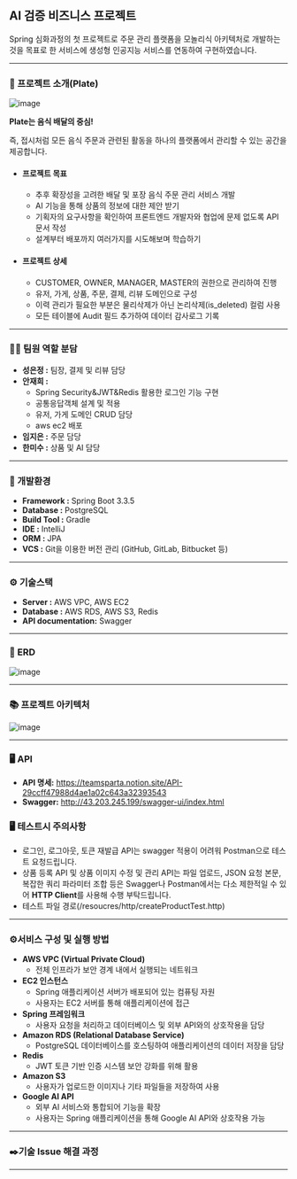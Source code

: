 ## AI 검증 비즈니스 프로젝트 ##
Spring 심화과정의 첫 프로젝트로 주문 관리 플랫폼을 모놀리식 아키텍처로 개발하는 것을 목표로 한 서비스에 생성형 인공지능 서비스를 연동하여 구현하였습니다.

----
### 📖 프로젝트 소개(Plate) ###
![image](https://github.com/user-attachments/assets/e765c67d-001c-41e1-a349-a1485323e853)

**Plate는 음식 배달의 중심!**

즉, 접시처럼 모든 음식 주문과 관련된 활동을 하나의 플랫폼에서 관리할 수 있는 공간을 제공합니다.
- #### 프로젝트 목표 ####
  - 추후 확장성을 고려한 배달 및 포장 음식 주문 관리 서비스 개발
  - AI 기능을 통해 상품의 정보에 대한 제안 받기
  - 기획자의 요구사항을 확인하여 프론트엔드 개발자와 협업에 문제 없도록 API 문서 작성
  - 설계부터 배포까지 여러가지를 시도해보며 학습하기
- #### 프로젝트 상세 ####
  - CUSTOMER, OWNER, MANAGER, MASTER의 권한으로 관리하여 진행
  - 유저, 가게, 상품, 주문, 결제, 리뷰 도메인으로 구성
  - 이력 관리가 필요한 부분은 물리삭제가 아닌 논리삭제(is_deleted) 컬럼 사용
  - 모든 테이블에 Audit 필드 추가하여 데이터 감사로그 기록 
----
### 👩‍💻 팀원 역할 분담 ###
 - **성은정 :** 팀장, 결제 및 리뷰 담당
 - **안재희 :**
   - Spring Security&JWT&Redis 활용한 로그인 기능 구현
   - 공통응답객체 설계 및 적용
   - 유저, 가게 도메인 CRUD 담당
   - aws ec2 배포 
 - **임지은 :** 주문 담당
 - **한미수 :** 상품 및 AI 담당
----
### 🔧 개발환경 ###
- **Framework  :** Spring Boot 3.3.5
- **Database :** PostgreSQL
- **Build Tool :** Gradle
- **IDE :** IntelliJ
- **ORM :** JPA
- **VCS :** Git을 이용한 버전 관리 (GitHub, GitLab, Bitbucket 등)
----
### ⚙️ 기술스택 ###
- **Server :** AWS VPC, AWS EC2
- **Database :** AWS RDS, AWS S3, Redis
- **API documentation:** Swagger
----
### 📝 ERD ###
![image](https://github.com/user-attachments/assets/b185937c-f778-46b3-8c54-0b4abb0be860)

----
### 📚 프로젝트 아키텍처 ###
![image](https://github.com/user-attachments/assets/9ed1c358-0350-405b-a94f-c2c4a985158b)

----
### 🖥️ API ###
- **API 명세:** https://teamsparta.notion.site/API-29ccff47988d4ae1a02c643a32393543
- **Swagger:** http://43.203.245.199/swagger-ui/index.html
### 🖥️ 테스트시 주의사항 ###
- 로그인, 로그아웃, 토큰 재발급 API는 swagger 적용이 어려워 Postman으로 테스트 요청드립니다. 
- 상품 등록 API 및 상품 이미지 수정 및 관리 API는 파일 업로드, JSON 요청 본문, 복잡한 쿼리 파라미터 조합 등은
  Swagger나 Postman에서는 다소 제한적일 수 있어 **HTTP Client**를 사용해 수행 부탁드립니다.
- 테스트 파일 경로(/resoucres/http/createProductTest.http)
----
### ⚙️서비스 구성 및 실행 방법 ###
- **AWS VPC (Virtual Private Cloud)**
  - 전체 인프라가 보안 경계 내에서 실행되는 네트워크
- **EC2 인스턴스**
  - Spring 애플리케이션 서버가 배포되어 있는 컴퓨팅 자원
  - 사용자는 EC2 서버를 통해 애플리케이션에 접근
- **Spring 프레임워크**
  - 사용자 요청을 처리하고 데이터베이스 및 외부 API와의 상호작용을 담당
- **Amazon RDS (Relational Database Service)**
  - PostgreSQL 데이터베이스를 호스팅하여 애플리케이션의 데이터 저장을 담당
- **Redis**
  - JWT 토큰 기반 인증 시스템 보안 강화를 위해 활용
- **Amazon S3**
  - 사용자가 업로드한 이미지나 기타 파일들을 저장하여 사용
- **Google AI API**
  - 외부 AI 서비스와 통합되어 기능을 확장
  - 사용자는 Spring 애플리케이션을 통해 Google AI API와 상호작용 가능
----
### ✒️기술 Issue 해결 과정 ###
----
